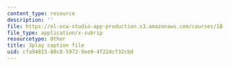 ```yaml
---
content_type: resource
description: ''
file: https://ol-ocw-studio-app-production.s3.amazonaws.com/courses/18-01sc-single-variable-calculus-fall-2010/cfa9481580c859729ee94f224cf32cbd_aeXp1zC6Hls.vtt
file_type: application/x-subrip
resourcetype: Other
title: 3play caption file
uid: cfa94815-80c8-5972-9ee9-4f224cf32cbd
---
```

